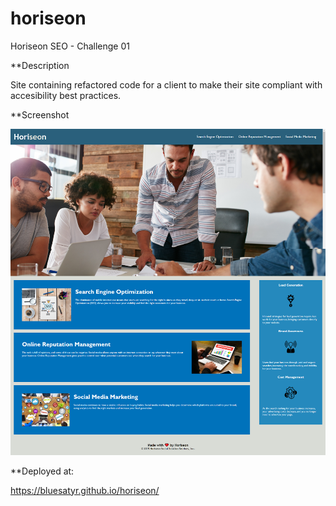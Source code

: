 # horiseon
Horiseon SEO - Challenge 01

**Description

Site containing refactored code for a client to make their site compliant with accesibility best practices.

**Screenshot

![Final site](/assets/images/screenshot.png?raw=true "Horiseon SEO")

**Deployed at:

https://bluesatyr.github.io/horiseon/




